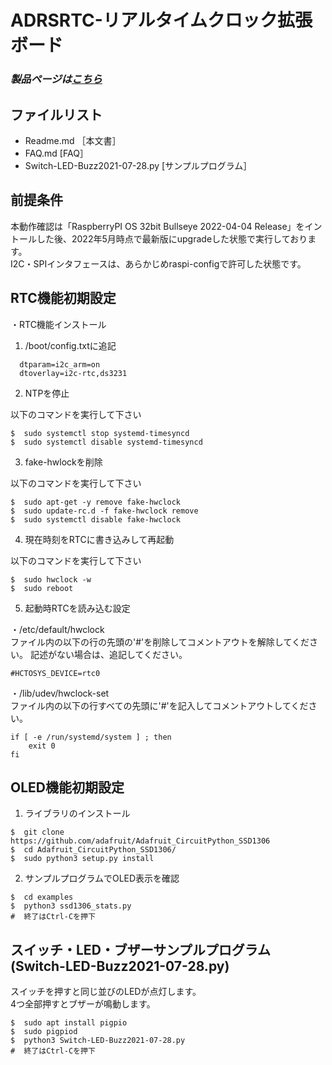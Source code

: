 # ADRSRTC-リアルタイムクロック拡張ボード

### *製品ページは[こちら](https://bit-trade-one.co.jp/adrsrtc/)*

## ファイルリスト
- Readme.md                       ［本文書］
- FAQ.md                           [FAQ］
- Switch-LED-Buzz2021-07-28.py     [サンプルプログラム］

## 前提条件
本動作確認は「RaspberryPI OS 32bit Bullseye 2022-04-04 Release」をイントールした後、2022年5月時点で最新版にupgradeした状態で実行しております。  
I2C・SPIインタフェースは、あらかじめraspi-configで許可した状態です。  

## RTC機能初期設定  

・RTC機能インストール  

1. /boot/config.txtに追記  

```
  dtparam=i2c_arm=on
  dtoverlay=i2c-rtc,ds3231
```

2. NTPを停止  

以下のコマンドを実行して下さい  
```
$  sudo systemctl stop systemd-timesyncd
$  sudo systemctl disable systemd-timesyncd
```

3. fake-hwlockを削除  

以下のコマンドを実行して下さい  
```
$  sudo apt-get -y remove fake-hwclock
$  sudo update-rc.d -f fake-hwclock remove
$  sudo systemctl disable fake-hwclock
```

4. 現在時刻をRTCに書き込みして再起動  

以下のコマンドを実行して下さい  
```
$  sudo hwclock -w
$  sudo reboot
```

5. 起動時RTCを読み込む設定  

・/etc/default/hwclock  
ファイル内の以下の行の先頭の'#'を削除してコメントアウトを解除してください。
記述がない場合は、追記してください。
```
#HCTOSYS_DEVICE=rtc0
```

・/lib/udev/hwclock-set  
ファイル内の以下の行すべての先頭に'#'を記入してコメントアウトしてください。
```
if [ -e /run/systemd/system ] ; then
    exit 0
fi
```

## OLED機能初期設定  

1. ライブラリのインストール  
```
$  git clone https://github.com/adafruit/Adafruit_CircuitPython_SSD1306
$  cd Adafruit_CircuitPython_SSD1306/
$  sudo python3 setup.py install
```

2. サンプルプログラムでOLED表示を確認  
```
$  cd examples
$  python3 ssd1306_stats.py
#  終了はCtrl-Cを押下
```
## スイッチ・LED・ブザーサンプルプログラム(Switch-LED-Buzz2021-07-28.py)

スイッチを押すと同じ並びのLEDが点灯します。  
4つ全部押すとブザーが鳴動します。  
```
$  sudo apt install pigpio
$  sudo pigpiod
$  python3 Switch-LED-Buzz2021-07-28.py
#  終了はCtrl-Cを押下
```
<!--
# -ADXXXXX-Template

## ここに見出し

![タイトル画像のURLを右のカッコに]()

「●●●●●」はほにゃららするためのなんちゃらボード。  
この製品を使用する事でもにょもにょがぺけぺけできる。  

<!--
改行する場合、文末に半角スペース2個を置く

リンクの貼り方
[リンクになる文章](URL)
exp.
[Google](https://www.google.co.jp/)

画像の貼り方
![画像が読めない時に表示されるテキスト](画像のURL)
exp.
![bit-trade-one](https://bit-trade-one.co.jp/wp/wp-content/uploads/tcd-w/logo.png)
※先頭の"!"を忘れないこと


見出しの付け方

# 見出し1

## 見出し1-1

###　見出し1-2

# 見出し2

"#"を増やすと下位の見出しになる


-- >


<!--
以下のURL内の"-ADXXXXX-Template"をリポジトリ名/ファイル名に変更 

製品によって無い情報(ライブラリへのリンクなど)は削除すること

ソフトの使い方、ライブラリの使い方などがWordなどである場合は、
各情報フォルダにMarkdown形式に起こし"Readme.md"という名前で保存すること
-- >

# [製品の詳細はこちら](http://bit-trade-one.co.jp/) 

## [マニュアルはこちら](https://github.com/bit-trade-one/-ADXXXXX-Template/raw/master/Manual)

## [アプリケーションソフトはこちら](https://github.com/bit-trade-one/-ADXXXXX-Template/raw/master/App/)  

## [ファームウェアはこちら](https://github.com/bit-trade-one/-ADXXXXX-Template/raw/master/Firmware/)

## [Q&A](https://github.com/bit-trade-one/-ADXXXXX-Template/blob/master/FAQ.md)

### [ライブラリはこちら](https://github.com/bit-trade-one/-ADXXXXX-Template/raw/master/Library)  

### [サンプルコードはこちら](https://github.com/bit-trade-one/-ADXXXXX-Template/raw/master/Sample)  

### [アプリケーションソースはこちら](https://github.com/bit-trade-one/-ADXXXXX-Template/raw/master/App_source/)  

### [ファームウェアソースはこちら](https://github.com/bit-trade-one/-ADXXXXX-Template/raw/master/Firmware_source/)

### [基板図](https://github.com/bit-trade-one/-ADXXXXX-Template/blob/master/Dimensions/-ADXXXXX-Template-Dimensions.pdf)

### [回路図](https://github.com/bit-trade-one/-ADXXXXX-Templateo/blob/master/Schematics/-ADXXXXX-Template-Schematics.pdf)

### [部品表](https://github.com/bit-trade-one-ADXXXXX-Templateo/blob/master/Partslist/-ADXXXXX-Template-Partslist.md)


## 作例

[BTO公式]()  
[Twitter作例1]()  
[Twitter作例2]()  
[ブログ作例1]()  
[ブログ作例1]()  

## 雑誌掲載情報

[ラズパイマガジンXX年Y月号]()  
[Pc Watch]()

## 製品仕様
    【対応OS】Windows7以降
    【サイズ】W16×D20×H5mm
    【重量】約1g
    【入力点数】12(デジタル)
    【コネクタ】USBマイクロB
    【電源】5V (USBマイクロB)
    【使用温度】0 ～ 40℃（結露なきこと）
    【保証期間】 1年間
    【付属品】保証書 1部
    【生産国】Made in Japan
-->
